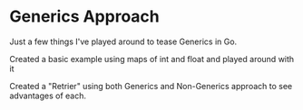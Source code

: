 # Generics Approach

Just a few things I've played around to tease Generics in Go.

Created a basic example using maps of int and float and played around with it

Created a "Retrier" using both  Generics and Non-Generics approach to see advantages of each.
